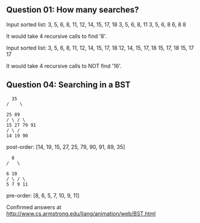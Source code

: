 ## Question 01: How many searches?

Input sorted list: 3, 5, 6, 8, 11, 12, 14, 15, 17, 18
3, 5, 6, 8, 11
3, 5, 6, 8
6, 8
8

It would take 4 recursive calls to find '8'.

Input sorted list: 3, 5, 6, 8, 11, 12, 14, 15, 17, 18
12, 14, 15, 17, 18
15, 17, 18
15, 17
17

It would take 4 recursive calls to NOT find '16'.

## Question 04: Searching in a BST

      35
    /    \

    25 89
    / \ / \
    15 27 79 91
    / \ /
    14 19 90

post-order: [14, 19, 15, 27, 25, 79, 90, 91, 89, 35]

      8
    /   \

    6 10
    / \ / \
    5 7 9 11

pre-order: [8, 6, 5, 7, 10, 9, 11]

Confirmed answers at http://www.cs.armstrong.edu/liang/animation/web/BST.html
